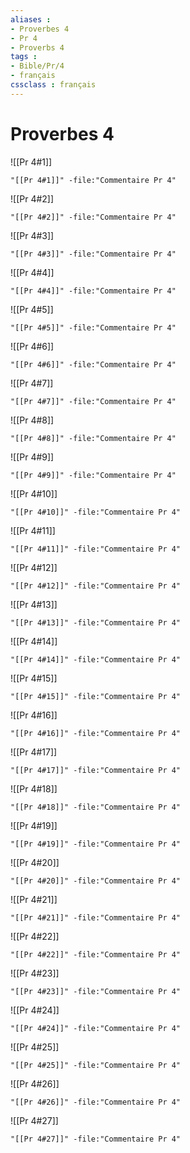```yaml
---
aliases : 
- Proverbes 4
- Pr 4
- Proverbs 4
tags : 
- Bible/Pr/4
- français
cssclass : français
---
```


# Proverbes 4

![[Pr 4#1]]

```query
"[[Pr 4#1]]" -file:"Commentaire Pr 4"
```

![[Pr 4#2]]

```query
"[[Pr 4#2]]" -file:"Commentaire Pr 4"
```

![[Pr 4#3]]

```query
"[[Pr 4#3]]" -file:"Commentaire Pr 4"
```

![[Pr 4#4]]

```query
"[[Pr 4#4]]" -file:"Commentaire Pr 4"
```

![[Pr 4#5]]

```query
"[[Pr 4#5]]" -file:"Commentaire Pr 4"
```

![[Pr 4#6]]

```query
"[[Pr 4#6]]" -file:"Commentaire Pr 4"
```

![[Pr 4#7]]

```query
"[[Pr 4#7]]" -file:"Commentaire Pr 4"
```

![[Pr 4#8]]

```query
"[[Pr 4#8]]" -file:"Commentaire Pr 4"
```

![[Pr 4#9]]

```query
"[[Pr 4#9]]" -file:"Commentaire Pr 4"
```

![[Pr 4#10]]

```query
"[[Pr 4#10]]" -file:"Commentaire Pr 4"
```

![[Pr 4#11]]

```query
"[[Pr 4#11]]" -file:"Commentaire Pr 4"
```

![[Pr 4#12]]

```query
"[[Pr 4#12]]" -file:"Commentaire Pr 4"
```

![[Pr 4#13]]

```query
"[[Pr 4#13]]" -file:"Commentaire Pr 4"
```

![[Pr 4#14]]

```query
"[[Pr 4#14]]" -file:"Commentaire Pr 4"
```

![[Pr 4#15]]

```query
"[[Pr 4#15]]" -file:"Commentaire Pr 4"
```

![[Pr 4#16]]

```query
"[[Pr 4#16]]" -file:"Commentaire Pr 4"
```

![[Pr 4#17]]

```query
"[[Pr 4#17]]" -file:"Commentaire Pr 4"
```

![[Pr 4#18]]

```query
"[[Pr 4#18]]" -file:"Commentaire Pr 4"
```

![[Pr 4#19]]

```query
"[[Pr 4#19]]" -file:"Commentaire Pr 4"
```

![[Pr 4#20]]

```query
"[[Pr 4#20]]" -file:"Commentaire Pr 4"
```

![[Pr 4#21]]

```query
"[[Pr 4#21]]" -file:"Commentaire Pr 4"
```

![[Pr 4#22]]

```query
"[[Pr 4#22]]" -file:"Commentaire Pr 4"
```

![[Pr 4#23]]

```query
"[[Pr 4#23]]" -file:"Commentaire Pr 4"
```

![[Pr 4#24]]

```query
"[[Pr 4#24]]" -file:"Commentaire Pr 4"
```

![[Pr 4#25]]

```query
"[[Pr 4#25]]" -file:"Commentaire Pr 4"
```

![[Pr 4#26]]

```query
"[[Pr 4#26]]" -file:"Commentaire Pr 4"
```

![[Pr 4#27]]

```query
"[[Pr 4#27]]" -file:"Commentaire Pr 4"
```

